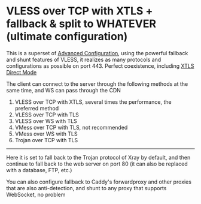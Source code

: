 # VLESS over TCP with XTLS + fallback & split to WHATEVER (ultimate configuration)

This is a superset of [Advanced Configuration](<../VLESS-TCP-TLS-WS%20(recommended)>), using the powerful fallback and shunt features of VLESS, it realizes as many protocols and configurations as possible on port 443. Perfect coexistence, including [XTLS Direct Mode](https://github.com/rprx/v2fly-github-io/blob/master/docs/config/protocols/vless.md#xtls-%E9%BB%91%E7%A7%91%E6%8A%80)

The client can connect to the server through the following methods at the same time, and WS can pass through the CDN

1. VLESS over TCP with XTLS, several times the performance, the preferred method
2. VLESS over TCP with TLS
3. VLESS over WS with TLS
4. VMess over TCP with TLS, not recommended
5. VMess over WS with TLS
6. Trojan over TCP with TLS

---

Here it is set to fall back to the Trojan protocol of Xray by default, and then continue to fall back to the web server on port 80 (it can also be replaced with a database, FTP, etc.)

You can also configure fallback to Caddy's forwardproxy and other proxies that are also anti-detection, and shunt to any proxy that supports WebSocket, no problem
